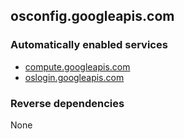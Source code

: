 ## osconfig.googleapis.com

### Automatically enabled services

* [compute.googleapis.com](../compute.googleapis.com/)
* [oslogin.googleapis.com](../oslogin.googleapis.com/)

### Reverse dependencies

None
